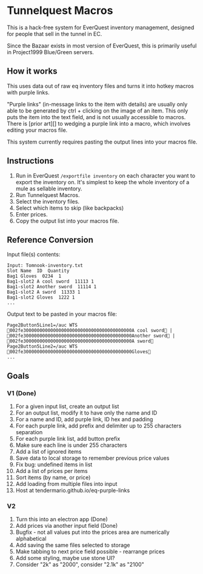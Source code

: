 # Tunnelquest Macros

This is a hack-free system for EverQuest inventory management, designed for people that sell in the tunnel in EC.

Since the Bazaar exists in most version of EverQuest, this is primarily useful in Project1999 Blue/Green servers.

## How it works

This uses data out of raw eq inventory files and turns it into hotkey macros with purple links.

"Purple links" (in-message links to the item with details) are usually only able to be generated by ctrl + clicking on the image of an item. This only puts the item into the text field, and is not usually accessible to macros. There is [prior art][] to wedging a purple link into a macro, which involves editing your macros file.

This system currently requires pasting the output lines into your macros file.

## Instructions

1. Run in EverQuest `/exportfile inventory` on each character you want to export the inventory on. It's simplest to keep the whole inventory of a mule as sellable inventory.
2. Run Tunnelquest Macros.
3. Select the inventory files.
4. Select which items to skip (like backpacks)
5. Enter prices.
6. Copy the output list into your macros file.

## Reference Conversion

Input file(s) contents:

    Input: Tomnook-inventory.txt
    Slot Name  ID  Quantity
    Bag1 Gloves  0234  1
    Bag1-slot2 A cool sword  11113 1
    Bag1-slot2 Another sword  11114 1
    Bag1-slot2 A sword  11333 1
    Bag1-slot2 Gloves  1222 1
    ...

Output text to be pasted in your macros file:

    Page2Button5Line1=/auc WTS 002fe3000000000000000000000000000000000000000A cool sword | 002fe3000000000000000000000000000000000000000Another sword | 002fe3000000000000000000000000000000000000000A sword
    Page2Button5Line2=/auc WTS 002fe3000000000000000000000000000000000000000Gloves
    ...


## Goals

### V1 (Done)

1. For a given input list, create an output list
1. For an output list, modify it to have only the name and ID
1. For a name and ID, add purple link, ID hex and padding
1. For each purple link, add prefix and delimiter up to 255 characters separation
1. For each purple link list, add button prefix
1. Make sure each line is under 255 characters
1. Add a list of ignored items
1. Save data to local storage to remember previous price values
1. Fix bug: undefined items in list
1. Add a list of prices per items
1. Sort items (by name, or price)
1. Add loading from multiple files into input
1. Host at tendermario.github.io/eq-purple-links

### V2

1. Turn this into an electron app (Done)
1. Add prices via another input field (Done)
1. Bugfix - not all values put into the prices area are numerically alphabetical
1. Add saving the same files selected to storage
1. Make tabbing to next price field possible - rearrange prices
1. Add some styling, maybe use stone UI?
1. Consider "2k" as "2000", consider "2.1k" as "2100"
